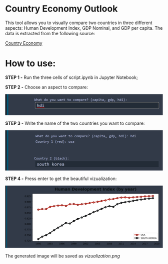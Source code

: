 # Country Economy Outlook

This tool allows you to visually compare two countries in three different aspects: Human Development Index, GDP Nominal, and GDP per capita. The data is extracted from the following source:

[Country Economy](https://countryeconomy.com/)

# How to use:

**STEP 1 -** Run the three cells of script.ipynb in Jupyter Notebook;

**STEP 2 -** Choose an aspect to compare:

![q1](https://github.com/Rodrigo663/country-economic-outlook/blob/main/assets/q1.png)

**STEP 3 -** Write the name of the two countries you want to compare:

![q2](https://github.com/Rodrigo663/country-economic-outlook/blob/main/assets/q2.png)

**STEP 4 -** Press enter to get the beautiful vizualization:

![graph](https://github.com/Rodrigo663/country-economic-outlook/blob/main/assets/graph.png)

The generated image will be saved as *vizualization.png*

